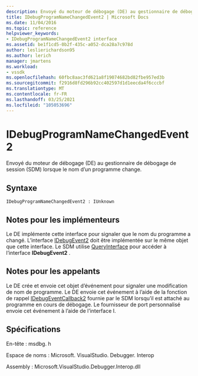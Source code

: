 ```yaml
---
description: Envoyé du moteur de débogage (DE) au gestionnaire de débogage de session (SDM) lorsque le nom d’un programme change.
title: IDebugProgramNameChangedEvent2 | Microsoft Docs
ms.date: 11/04/2016
ms.topic: reference
helpviewer_keywords:
- IDebugProgramNameChangedEvent2 interface
ms.assetid: be1f1cd5-0b2f-435c-a052-dca28a7c978d
author: leslierichardson95
ms.author: lerich
manager: jmartens
ms.workload:
- vssdk
ms.openlocfilehash: 60fbc8aac3fd621a8f19074682bd82fbe957ed3b
ms.sourcegitcommit: f2916d8fd296b92cc402597d1d1eecda4f6cccbf
ms.translationtype: MT
ms.contentlocale: fr-FR
ms.lasthandoff: 03/25/2021
ms.locfileid: "105053696"
---
```

# <a name="idebugprogramnamechangedevent2"></a>IDebugProgramNameChangedEvent2
Envoyé du moteur de débogage (DE) au gestionnaire de débogage de session (SDM) lorsque le nom d’un programme change.

## <a name="syntax"></a>Syntaxe

```
IDebugProgramNameChangedEvent2 : IUnknown
```

## <a name="notes-for-implementers"></a>Notes pour les implémenteurs
 Le DE implémente cette interface pour signaler que le nom du programme a changé. L’interface [IDebugEvent2](../../../extensibility/debugger/reference/idebugevent2.md) doit être implémentée sur le même objet que cette interface. Le SDM utilise [QueryInterface](/cpp/atl/queryinterface) pour accéder à l’interface **IDebugEvent2** .

## <a name="notes-for-callers"></a>Notes pour les appelants
 Le DE crée et envoie cet objet d’événement pour signaler une modification de nom de programme. Le DE envoie cet événement à l’aide de la fonction de rappel [IDebugEventCallback2](../../../extensibility/debugger/reference/idebugeventcallback2.md) fournie par le SDM lorsqu’il est attaché au programme en cours de débogage. Le fournisseur de port personnalisé envoie cet événement à l’aide de l’interface I.

## <a name="requirements"></a>Spécifications
 En-tête : msdbg. h

 Espace de noms : Microsoft. VisualStudio. Debugger. Interop

 Assembly : Microsoft.VisualStudio.Debugger.Interop.dll
